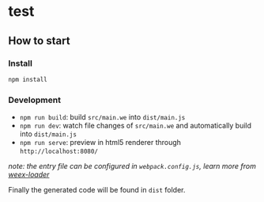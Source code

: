 # test

## How to start

### Install

```bash
npm install
```

### Development

* `npm run build`: build `src/main.we` into `dist/main.js`
* `npm run dev`: watch file changes of `src/main.we` and automatically build into `dist/main.js`
* `npm run serve`: preview in html5 renderer through `http://localhost:8080/`

*note: the entry file can be configured in `webpack.config.js`, learn more from [weex-loader](https://www.npmjs.com/package/weex-loader)*

Finally the generated code will be found in `dist` folder.
